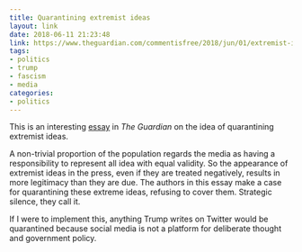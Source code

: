 ```yaml
---
title: Quarantining extremist ideas
layout: link
date: 2018-06-11 21:23:48
link: https://www.theguardian.com/commentisfree/2018/jun/01/extremist-ideas-media-coverage-kkk
tags:
- politics
- trump
- fascism
- media
categories:
- politics
---
```

This is an interesting [essay](https://www.theguardian.com/commentisfree/2018/jun/01/extremist-ideas-media-coverage-kkk) in _The Guardian_ on the idea of quarantining extremist ideas.

A non-trivial proportion of the population regards the media as having a responsibility to represent all idea with equal validity. So the appearance of extremist ideas in the press, even if they are treated negatively, results in more legitimacy than they are due. The authors in this essay make a case for quarantining these extreme ideas, refusing to cover them. Strategic silence, they call it.

If I were to implement this, anything Trump writes on Twitter would be quarantined because social media is not a platform for deliberate thought and government policy.
